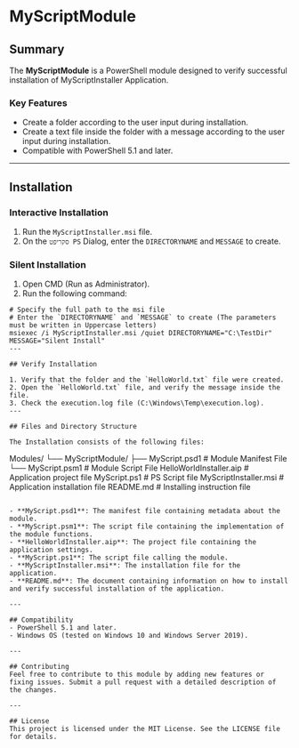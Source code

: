 # MyScriptModule

## Summary
The **MyScriptModule** is a PowerShell module designed to verify successful installation of MyScriptInstaller Application.

### Key Features
- Create a folder according to the user input during installation.
- Create a text file inside the folder with a message according to the user input during installation.
- Compatible with PowerShell 5.1 and later.

---

## Installation

### Interactive Installation
1. Run the `MyScriptInstaller.msi` file.
2. On the `סקריפט PS` Dialog, enter the `DIRECTORYNAME` and `MESSAGE` to create.

### Silent Installation
1. Open CMD (Run as Administrator).
2. Run the following command:
```
# Specify the full path to the msi file
# Enter the `DIRECTORYNAME` and `MESSAGE` to create (The parameters must be written in Uppercase letters)
msiexec /i MyScriptInstaller.msi /quiet DIRECTORYNAME="C:\TestDir" MESSAGE="Silent Install"
---

## Verify Installation

1. Verify that the folder and the `HelloWorld.txt` file were created.
2. Open the `HelloWorld.txt` file, and verify the message inside the file.
3. Check the execution.log file (C:\Windows\Temp\execution.log).
---

## Files and Directory Structure

The Installation consists of the following files:

```
Modules/
└── MyScriptModule/
    ├── MyScript.psd1  # Module Manifest File
    └── MyScript.psm1  # Module Script File
HelloWorldInstaller.aip # Application project file
MyScript.ps1 # PS Script file
MyScriptInstaller.msi # Application installation file
README.md # Installing instruction file
```

- **MyScript.psd1**: The manifest file containing metadata about the module.
- **MyScript.psm1**: The script file containing the implementation of the module functions.
- **HelloWorldInstaller.aip**: The project file containing the application settings.
- **MyScript.ps1**: The script file calling the module.
- **MyScriptInstaller.msi**: The installation file for the application.
- **README.md**: The document containing information on how to install and verify successful installation of the application.

---

## Compatibility
- PowerShell 5.1 and later.
- Windows OS (tested on Windows 10 and Windows Server 2019).

---

## Contributing
Feel free to contribute to this module by adding new features or fixing issues. Submit a pull request with a detailed description of the changes.

---

## License
This project is licensed under the MIT License. See the LICENSE file for details.

